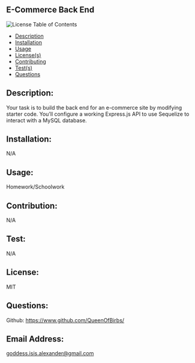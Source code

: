 
## E-Commerce Back End
![License](https://img.shields.io/badge/License-MIT-blue.svg)
Table of Contents 
- [Description](#description)
- [Installation](#installation)
- [Usage](#usage)
- [License(s)](#license)
- [Contributing](#contribution)
- [Test(s)](#test)
- [Questions](#questions)
            
## Description: 
Your task is to build the back end for an e-commerce site by modifying starter code. You’ll configure a working Express.js API to use Sequelize to interact with a MySQL database.
## Installation: 
N/A
## Usage: 
Homework/Schoolwork
## Contribution: 
N/A
## Test: 
N/A
## License: 
 MIT
## Questions:
Github: https://www.github.com/QueenOfBirbs/
## Email Address: 
goddess.isis.alexander@gmail.com